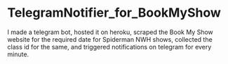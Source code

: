 # TelegramNotifier_for_BookMyShow
I made a telegram bot, hosted it on heroku, scraped the Book My Show website for the required date for Spiderman NWH shows, collected the class id for the same, and triggered notifications on telegram for every minute.
